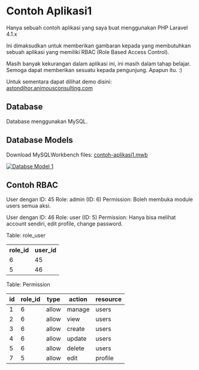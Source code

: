 Contoh Aplikasi1
================

Hanya sebuah contoh aplikasi yang saya buat menggunakan PHP Laravel 4.1.x 

Ini dimaksudkan untuk memberikan gambaran kepada yang membutuhkan sebuah aplikasi yang memiliki RBAC (Role Based Access Control).

Masih banyak kekurangan dalam aplikasi ini, ini masih dalam tahap belajar. Semoga dapat memberikan sesuatu kepada pengunjung. Apapun itu. :)

Untuk sementara dapat dilihat demo disini: [astondihor.animousconsulting.com](http://astondihor.animousconsulting.com)


Database
--------

Database menggunakan MySQL.

Database Models
---------------

Download MySQLWorkbench files: [contoh-aplikasi1.mwb](https://github.com/astondihor/contoh-aplikasi1/raw/master/DBModel/contoh-aplikasi1.mwb)

[![Databse Model 1](https://raw.github.com/astondihor/contoh-aplikasi1/master/DBModel/users_roles_throttle_permissions_th.jpg)](https://raw.github.com/astondihor/contoh-aplikasi1/master/DBModel/users_roles_throttle_permissions.jpg)


## Contoh RBAC

User dengan ID: 45
Role: admin (ID: 6)
Permission: Boleh membuka module users semua aksi.

User dengan ID: 46
Role: user (ID: 5)
Permission: Hanya bisa melihat account sendiri, edit profile, change
password.

Table: role_user
<table>
<tr>
<th>role_id</th>
<th>user_id</th>
</tr>
<tr>
<td>6</td>
<td>45</td>
</tr>
<tr>
<td>5</td>
<td>46</td>
</tr>
</table>

Table: Permission

<table>
  <thead>
    <tr>
      <th>id</th>
      <th>role_id</th>
      <th>type</th>
      <th>action</th>
      <th>resource</th>
    </tr>
  </thead>
  <tbody>
    <tr>
      <td>1</td>
      <td>6</td>
      <td>allow</td>
      <td>manage</td>
      <td>users</td>
    </tr>
    <tr>
      <td>2</td>
      <td>6</td>
      <td>allow</td>
      <td>view</td>
      <td>users</td>
    </tr>
    <tr>
      <td>3</td>
      <td>6</td>
      <td>allow</td>
      <td>create</td>
      <td>users</td>
    </tr>
    <tr>
      <td>4</td>
      <td>6</td>
      <td>allow</td>
      <td>update</td>
      <td>users</td>
    </tr>
    <tr>
      <td>5</td>
      <td>6</td>
      <td>allow</td>
      <td>delete</td>
      <td>users</td>
    </tr>
    <tr>
      <td>7</td>
      <td>5</td>
      <td>allow</td>
      <td>edit</td>
      <td>profile</td>
    </tr>
  </tbody>
</table>
